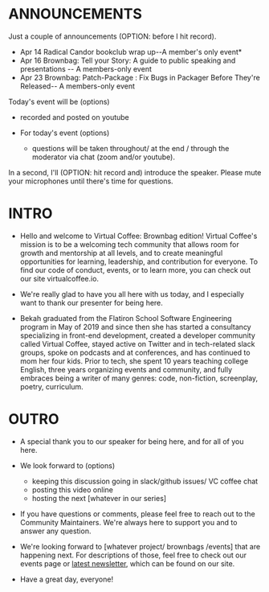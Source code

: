 # ANNOUNCEMENTS

Just a couple of announcements (OPTION: before I hit record).

- Apr 14 Radical Candor bookclub wrap up--A member's only event\*
- Apr 16 Brownbag: Tell your Story: A guide to public speaking and presentations -- A members-only event
- Apr 23 Brownbag: Patch-Package : Fix Bugs in Packager Before They're Released-- A members-only event

Today's event will be (options)

- recorded and posted on youtube

- For today's event (options)

  - questions will be taken throughout/ at the end / through the moderator via chat (zoom and/or youtube).

In a second, I'll (OPTION: hit record and) introduce the speaker. Please mute your microphones until there's time for questions.

# INTRO

- Hello and welcome to Virtual Coffee: Brownbag edition! Virtual Coffee's mission is to be a welcoming tech community that allows room for growth and mentorship at all levels, and to create meaningful opportunities for learning, leadership, and contribution for everyone. To find our code of conduct, events, or to learn more, you can check out our site virtualcoffee.io.

- We're really glad to have you all here with us today, and I especially want to thank our presenter for being here.

- Bekah graduated from the Flatiron School Software Engineering program in May of 2019 and since then she has started a consultancy specializing in front-end development, created a developer community called Virtual Coffee, stayed active on Twitter and in tech-related slack groups, spoke on podcasts and at conferences, and has continued to mom her four kids. Prior to tech, she spent 10 years teaching college English, three years organizing events and community, and fully embraces being a writer of many genres: code, non-fiction, screenplay, poetry, curriculum.

# OUTRO

- A special thank you to our speaker for being here, and for all of you here.

- We look forward to (options)
  - keeping this discussion going in slack/github issues/ VC coffee chat
  - posting this video online
  - hosting the next [whatever in our series]
- If you have questions or comments, please feel free to reach out to the Community Maintainers. We're always here to support you and to answer any question.

- We're looking forward to [whatever project/ brownbags /events] that are happening next. For descriptions of those, feel free to check out our events page or [latest newsletter](https://virtualcoffee.io/newsletter/), which can be found on our site.

- Have a great day, everyone!
